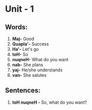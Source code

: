# Unit - 1

## Words:
1. **Maj-** Good
2. **Quapla'-** Success
3. **Ha'-** Let's go
4. **toH-** So
5. **nuqneH-** What do you want
6. **nab-** She plans
7. **yaj-** He/she understands
8. **van-** She salutes


## Sentences:
1. **toH nuqneH -** So, what do you want? 
